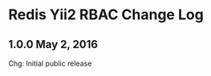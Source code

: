Redis Yii2 RBAC Change Log
==========================

1.0.0 May 2, 2016
-----------------

Chg: Initial public release